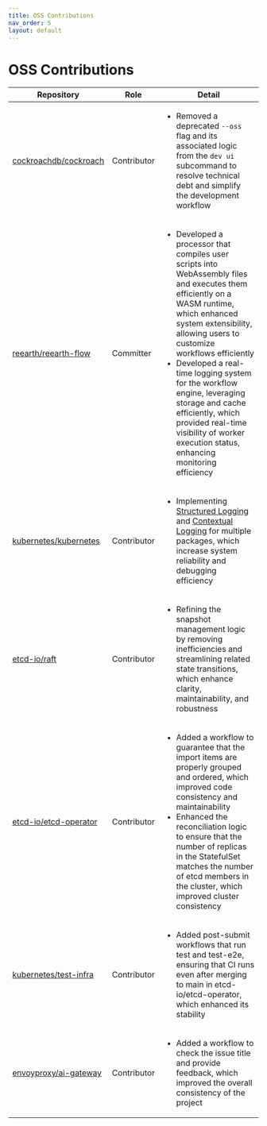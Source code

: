 ```yaml
---
title: OSS Contributions
nav_order: 5
layout: default
---
```


# OSS Contributions

<table>
  <thead>
    <tr>
      <th>Repository</th>
      <th>Role</th>
      <th>Detail</th>
    </tr>
  </thead>
  <tbody>
    <tr>
      <td><a href="https://github.com/cockroachdb/cockroach">cockroachdb/cockroach</a></td>
      <td>Contributor</td>
      <td><ul><li>Removed a deprecated <code>--oss</code> flag and its associated logic from the <code>dev ui</code> subcommand to resolve technical debt and simplify the development workflow</li></ul></td>
    </tr>
    <tr>
      <td><a href="https://github.com/reearth/reearth-flow">reearth/reearth-flow</a></td>
      <td>Committer</td>
      <td><ul><li>Developed a processor that compiles user scripts into WebAssembly files and executes them efficiently on a WASM runtime, which enhanced system extensibility, allowing users to customize workflows efficiently</li><li>Developed a real-time logging system for the workflow engine, leveraging storage and cache efficiently, which provided real-time visibility of worker execution status, enhancing monitoring efficiency</li></ul></td>
    </tr>
    <tr>
      <td><a href="https://github.com/kubernetes/kubernetes">kubernetes/kubernetes</a></td>
      <td>Contributor</td>
      <td><ul><li>Implementing <a href="https://github.com/kubernetes/enhancements/tree/master/keps/sig-instrumentation/1602-structured-logging">Structured Logging</a> and <a href="https://github.com/kubernetes/enhancements/tree/master/keps/sig-instrumentation/3077-contextual-logging">Contextual Logging</a> for multiple packages, which increase system reliability and debugging efficiency</li></ul></td>
    </tr>
    <tr>
      <td><a href="https://github.com/etcd-io/raft">etcd-io/raft</a></td>
      <td>Contributor</td>
      <td><ul><li>Refining the snapshot management logic by removing inefficiencies and streamlining related state transitions, which enhance clarity, maintainability, and robustness</li></ul></td>
    </tr>
    <tr>
      <td><a href="https://github.com/etcd-io/etcd-operator">etcd-io/etcd-operator</a></td>
      <td>Contributor</td>
      <td><ul><li>Added a workflow to guarantee that the import items are properly grouped and ordered, which improved code consistency and maintainability</li><li>Enhanced the reconciliation logic to ensure that the number of replicas in the StatefulSet matches the number of etcd members in the cluster, which improved cluster consistency</li></ul></td>
    </tr>
    <tr>
      <td><a href="https://github.com/kubernetes/test-infra">kubernetes/test-infra</a></td>
      <td>Contributor</td>
      <td><ul><li>Added post-submit workflows that run test and test-e2e, ensuring that CI runs even after merging to main in etcd-io/etcd-operator, which enhanced its stability</li></ul></td>
    </tr>
    <tr>
      <td><a href="https://github.com/envoyproxy/ai-gateway">envoyproxy/ai-gateway</a></td>
      <td>Contributor</td>
      <td><ul><li>Added a workflow to check the issue title and provide feedback, which improved the overall consistency of the project</li></ul></td>
    </tr>
  </tbody>
</table> 